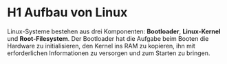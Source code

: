 # H1 Aufbau von Linux 
Linux-Systeme bestehen aus drei Komponenten: **Bootloader**, **Linux-Kernel** und **Root-Filesystem**. Der Bootloader hat die Aufgabe beim Booten die Hardware zu initialisieren, den Kernel ins RAM zu kopieren, ihn mit erforderlichen Informationen zu versorgen und zum Starten zu bringen.